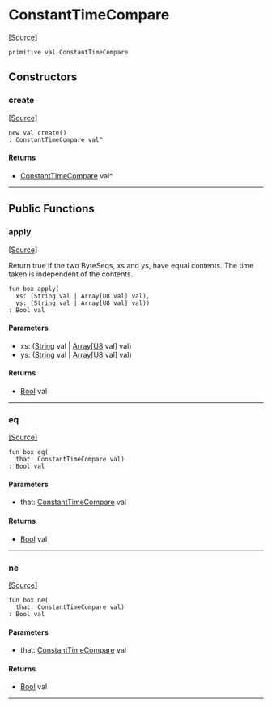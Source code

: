 # ConstantTimeCompare
<span class="source-link">[[Source]](src/crypto/constant_time_compare.md#L1)</span>
```pony
primitive val ConstantTimeCompare
```

## Constructors

### create
<span class="source-link">[[Source]](src/crypto/constant_time_compare.md#L1)</span>


```pony
new val create()
: ConstantTimeCompare val^
```

#### Returns

* [ConstantTimeCompare](crypto-ConstantTimeCompare.md) val^

---

## Public Functions

### apply
<span class="source-link">[[Source]](src/crypto/constant_time_compare.md#L2)</span>


Return true if the two ByteSeqs, xs and ys, have equal contents. The time
taken is independent of the contents.


```pony
fun box apply(
  xs: (String val | Array[U8 val] val),
  ys: (String val | Array[U8 val] val))
: Bool val
```
#### Parameters

*   xs: ([String](builtin-String.md) val | [Array](builtin-Array.md)\[[U8](builtin-U8.md) val\] val)
*   ys: ([String](builtin-String.md) val | [Array](builtin-Array.md)\[[U8](builtin-U8.md) val\] val)

#### Returns

* [Bool](builtin-Bool.md) val

---

### eq
<span class="source-link">[[Source]](src/crypto/constant_time_compare.md#L2)</span>


```pony
fun box eq(
  that: ConstantTimeCompare val)
: Bool val
```
#### Parameters

*   that: [ConstantTimeCompare](crypto-ConstantTimeCompare.md) val

#### Returns

* [Bool](builtin-Bool.md) val

---

### ne
<span class="source-link">[[Source]](src/crypto/constant_time_compare.md#L2)</span>


```pony
fun box ne(
  that: ConstantTimeCompare val)
: Bool val
```
#### Parameters

*   that: [ConstantTimeCompare](crypto-ConstantTimeCompare.md) val

#### Returns

* [Bool](builtin-Bool.md) val

---

